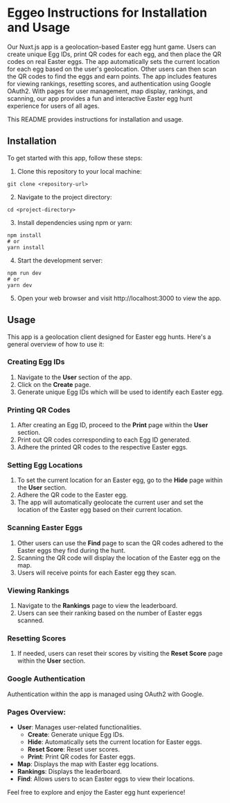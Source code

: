 # Eggeo Instructions for Installation and Usage
Our Nuxt.js app is a geolocation-based Easter egg hunt game. Users can create unique Egg IDs, print QR codes for each egg, and then place the QR codes on real Easter eggs. The app automatically sets the current location for each egg based on the user's geolocation. Other users can then scan the QR codes to find the eggs and earn points. The app includes features for viewing rankings, resetting scores, and authentication using Google OAuth2. With pages for user management, map display, rankings, and scanning, our app provides a fun and interactive Easter egg hunt experience for users of all ages.

This README provides instructions for installation and usage.

## Installation

To get started with this app, follow these steps:

1. Clone this repository to your local machine:
```
git clone <repository-url>
```
2. Navigate to the project directory:
```
cd <project-directory>
```
3. Install dependencies using npm or yarn:
```
npm install
# or
yarn install
```
4. Start the development server:
```
npm run dev
# or
yarn dev
```
5. Open your web browser and visit http://localhost:3000 to view the app.

## Usage

This app is a geolocation client designed for Easter egg hunts. Here's a general overview of how to use it:

### Creating Egg IDs

1. Navigate to the **User** section of the app.
2. Click on the **Create** page.
3. Generate unique Egg IDs which will be used to identify each Easter egg.

### Printing QR Codes

1. After creating an Egg ID, proceed to the **Print** page within the **User** section.
2. Print out QR codes corresponding to each Egg ID generated.
3. Adhere the printed QR codes to the respective Easter eggs.

### Setting Egg Locations

1. To set the current location for an Easter egg, go to the **Hide** page within the **User** section.
2. Adhere the QR code to the Easter egg.
3. The app will automatically geolocate the current user and set the location of the Easter egg based on their current location.

### Scanning Easter Eggs

1. Other users can use the **Find** page to scan the QR codes adhered to the Easter eggs they find during the hunt.
2. Scanning the QR code will display the location of the Easter egg on the map.
3. Users will receive points for each Easter egg they scan.

### Viewing Rankings

1. Navigate to the **Rankings** page to view the leaderboard.
2. Users can see their ranking based on the number of Easter eggs scanned.

### Resetting Scores

1. If needed, users can reset their scores by visiting the **Reset Score** page within the **User** section.

### Google Authentication

Authentication within the app is managed using OAuth2 with Google.

### Pages Overview:

- **User**: Manages user-related functionalities.
  - **Create**: Generate unique Egg IDs.
  - **Hide**: Automatically sets the current location for Easter eggs.
  - **Reset Score**: Reset user scores.
  - **Print**: Print QR codes for Easter eggs.
- **Map**: Displays the map with Easter egg locations.
- **Rankings**: Displays the leaderboard.
- **Find**: Allows users to scan Easter eggs to view their locations.

Feel free to explore and enjoy the Easter egg hunt experience!
